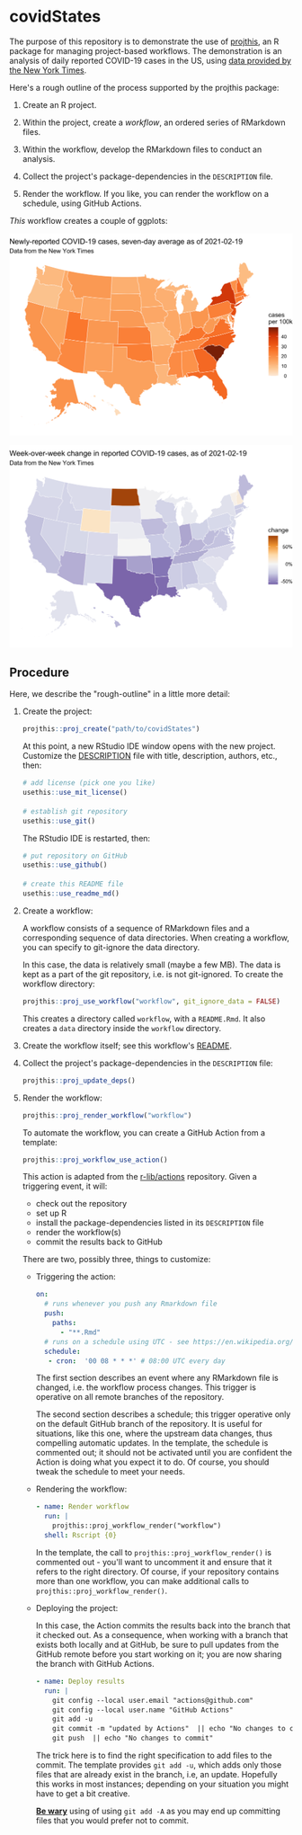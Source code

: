 # covidStates

<!-- badges: start -->

<!-- badges: end -->

The purpose of this repository is to demonstrate the use of [projthis](https://ijlyttle.github.io/projthis/), an R package for managing project-based workflows.
The demonstration is an analysis of daily reported COVID-19 cases in the US, using [data provided by the New York Times](https://github.com/nytimes/covid-19-data).

Here's a rough outline of the process supported by the projthis package:

1.  Create an R project.

2.  Within the project, create a *workflow*, an ordered series of RMarkdown files.

3.  Within the workflow, develop the RMarkdown files to conduct an analysis.

4.  Collect the project's package-dependencies in the `DESCRIPTION` file.

5.  Render the workflow.
    If you like, you can render the workflow on a schedule, using GitHub Actions.

*This* workflow creates a couple of ggplots:

![](workflow/data/99-publish/cases.png)

![](workflow/data/99-publish/change.png)

## Procedure

Here, we describe the "rough-outline" in a little more detail:

1.  Create the project:

    ``` r
    projthis::proj_create("path/to/covidStates")
    ```

    At this point, a new RStudio IDE window opens with the new project.
    Customize the [DESCRIPTION](DESCRIPTION) file with title, description, authors, etc., then:

    ``` r
    # add license (pick one you like)
    usethis::use_mit_license()

    # establish git repository
    usethis::use_git()   
    ```

    The RStudio IDE is restarted, then:

    ``` r
    # put repository on GitHub
    usethis::use_github()

    # create this README file
    usethis::use_readme_md()
    ```

2.  Create a workflow:

    A workflow consists of a sequence of RMarkdown files and a corresponding sequence of data directories.
    When creating a workflow, you can specify to git-ignore the data directory.

    In this case, the data is relatively small (maybe a few MB).
    The data is kept as a part of the git repository, i.e. is not git-ignored.
    To create the workflow directory:

    ``` r
    projthis::proj_use_workflow("workflow", git_ignore_data = FALSE)
    ```

    This creates a directory called `workflow`, with a `README.Rmd`.
    It also creates a `data` directory inside the `workflow` directory.

3.  Create the workflow itself; see this workflow's [README](workflow).

4.  Collect the project's package-dependencies in the `DESCRIPTION` file:

    ``` r
    projthis::proj_update_deps()
    ```

5.  Render the workflow:

    ``` r
    projthis::proj_render_workflow("workflow")
    ```

    To automate the workflow, you can create a GitHub Action from a template:

    ``` r
    projthis::proj_workflow_use_action()
    ```

    This action is adapted from the [r-lib/actions](https://github.com/r-lib/actions) repository.
    Given a triggering event, it will:

    -   check out the repository
    -   set up R
    -   install the package-dependencies listed in its `DESCRIPTION` file
    -   render the workflow(s)
    -   commit the results back to GitHub

    There are two, possibly three, things to customize:

    -   Triggering the action:

        ``` yaml
        on:
          # runs whenever you push any Rmarkdown file
          push:
            paths:
              - "**.Rmd"
          # runs on a schedule using UTC - see https://en.wikipedia.org/wiki/Cron
          schedule:
           - cron:  '00 08 * * *' # 08:00 UTC every day
        ```

        The first section describes an event where any RMarkdown file is changed, i.e. the workflow process changes.
        This trigger is operative on all remote branches of the repository.

        The second section describes a schedule; this trigger operative only on the default GitHub branch of the repository.
        It is useful for situations, like this one, where the upstream data changes, thus compelling automatic updates.
        In the template, the schedule is commented out; it should not be activated until you are confident the Action is doing what you expect it to do.
        Of course, you should tweak the schedule to meet your needs.

    -   Rendering the workflow:

        ``` yaml
        - name: Render workflow
          run: |
            projthis::proj_workflow_render("workflow")
          shell: Rscript {0}
        ```

        In the template, the call to `projthis::proj_workflow_render()` is commented out - you'll want to uncomment it and ensure that it refers to the right directory.
        Of course, if your repository contains more than one workflow, you can make additional calls to `projthis::proj_workflow_render()`.

    -   Deploying the project:

        In this case, the Action commits the results back into the branch that it checked out.
        As a consequence, when working with a branch that exists both locally and at GitHub, be sure to pull updates from the GitHub remote before you start working on it; you are now sharing the branch with GitHub Actions.

        ``` yaml
        - name: Deploy results
          run: |
            git config --local user.email "actions@github.com"
            git config --local user.name "GitHub Actions"
            git add -u
            git commit -m "updated by Actions"  || echo "No changes to commit"
            git push  || echo "No changes to commit"
        ```

        The trick here is to find the right specification to add files to the commit.
        The template provides `git add -u`, which adds only those files that are already exist in the branch, i.e, an update.
        Hopefully this works in most instances; depending on your situation you might have to get a bit creative.

        [**Be wary**](https://twitter.com/JennyBryan/status/1319320033063923712) using of using `git add -A` as you may end up committing files that you would prefer not to commit.
